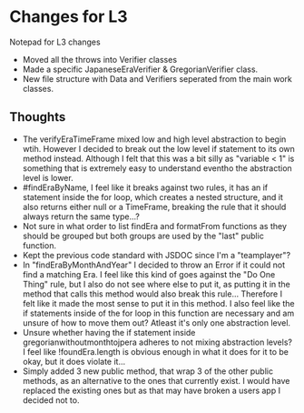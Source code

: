 # Changes for L3

Notepad for L3 changes

* Moved all the throws into Verifier classes
* Made a specific JapaneseEraVerifier & GregorianVerifier class.
* New file structure with Data and Verifiers seperated from the main work classes.

## Thoughts

* The verifyEraTimeFrame mixed low and high level abstraction to begin wtih. However I decided to break out the low level if statement to its own method instead. Although I felt that this was a bit silly as "variable < 1" is something that is extremely easy to understand eventho the abstraction level is lower.
* #findEraByName, I feel like it breaks against two rules, it has an if statement inside the for loop, which creates a nested structure, and it also returns either null or a TimeFrame, breaking the rule that it should always return the same type...?
* Not sure in what order to list findEra and formatFrom functions as they should be grouped but both groups are used by the "last" public function.
* Kept the previous code standard with JSDOC since I'm a "teamplayer"?
* In "findEraByMonthAndYear" I decided to throw an Error if it could not find a matching Era. I feel like this kind of goes against the "Do One Thing" rule, but I also do not see where else to put it, as putting it in the method that calls this method would also break this rule... Therefore I felt like it made the most sense to put it in this method. I also feel like the if statements inside of the for loop in this function are necessary and am unsure of how to move them out? Atleast it's only one abstraction level.
* Unsure whether having the if statement inside gregorianwithoutmonthtojpera adheres to not mixing abstraction levels? I feel like !foundEra.length is obvious enough in what it does for it to be okay, but it does violate it...
* Simply added 3 new public method, that wrap 3 of the other public methods, as an alternative to the ones that currently exist. I would have replaced the existing ones but as that may have broken a users app I decided not to.
